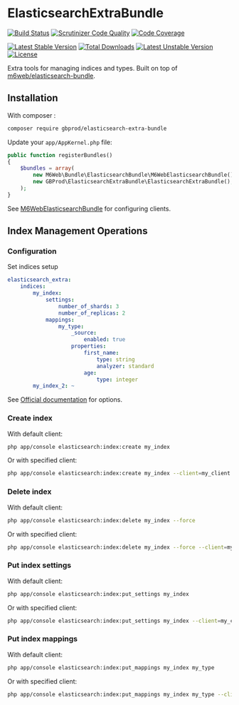 # ElasticsearchExtraBundle

[![Build Status](https://travis-ci.org/gbprod/elasticsearch-extra-bundle.svg?branch=master)](https://travis-ci.org/gbprod/elasticsearch-extra-bundle)
[![Scrutinizer Code Quality](https://scrutinizer-ci.com/g/gbprod/elasticsearch-extra-bundle/badges/quality-score.png?b=master)](https://scrutinizer-ci.com/g/gbprod/elasticsearch-extra-bundle/?branch=master)
[![Code Coverage](https://scrutinizer-ci.com/g/gbprod/elasticsearch-extra-bundle/badges/coverage.png?b=master)](https://scrutinizer-ci.com/g/gbprod/elasticsearch-extra-bundle/?branch=master)

[![Latest Stable Version](https://poser.pugx.org/gbprod/elasticsearch-extra-bundle/v/stable)](https://packagist.org/packages/gbprod/elasticsearch-extra-bundle)
[![Total Downloads](https://poser.pugx.org/gbprod/elasticsearch-extra-bundle/downloads)](https://packagist.org/packages/gbprod/elasticsearch-extra-bundle)
[![Latest Unstable Version](https://poser.pugx.org/gbprod/elasticsearch-extra-bundle/v/unstable)](https://packagist.org/packages/gbprod/elasticsearch-extra-bundle)
[![License](https://poser.pugx.org/gbprod/elasticsearch-extra-bundle/license)](https://packagist.org/packages/gbprod/elasticsearch-extra-bundle)

Extra tools for managing indices and types.
Built on top of [m6web/elasticsearch-bundle](https://github.com/M6Web/ElasticsearchBundle).

## Installation

With composer :

```bash
composer require gbprod/elasticsearch-extra-bundle
```

Update your `app/AppKernel.php` file:

```php
public function registerBundles()
{
    $bundles = array(
        new M6Web\Bundle\ElasticsearchBundle\M6WebElasticsearchBundle(),
        new GBProd\ElasticsearchExtraBundle\ElasticsearchExtraBundle(),
    );
}
```

See [M6WebElasticsearchBundle](https://github.com/M6Web/ElasticsearchBundle) for configuring clients.

## Index Management Operations

### Configuration

Set indices setup

```yaml
elasticsearch_extra:
    indices:
        my_index:
            settings:
                number_of_shards: 3
                number_of_replicas: 2
            mappings:
                my_type:
                    _source:
                        enabled: true
                    properties:
                        first_name:
                            type: string
                            analyzer: standard
                        age:
                            type: integer
        my_index_2: ~
```

See [Official documentation](https://www.elastic.co/guide/en/elasticsearch/client/php-api/2.0/_index_management_operations.html) for options.

### Create index

With default client:

```bash
php app/console elasticsearch:index:create my_index
```

Or with specified client:

```bash
php app/console elasticsearch:index:create my_index --client=my_client
```

### Delete index

With default client:

```bash
php app/console elasticsearch:index:delete my_index --force
```

Or with specified client:

```bash
php app/console elasticsearch:index:delete my_index --force --client=my_client
```

### Put index settings

With default client:

```bash
php app/console elasticsearch:index:put_settings my_index
```

Or with specified client:

```bash
php app/console elasticsearch:index:put_settings my_index --client=my_client
```

### Put index mappings

With default client:

```bash
php app/console elasticsearch:index:put_mappings my_index my_type
```


Or with specified client:

```bash
php app/console elasticsearch:index:put_mappings my_index my_type --client=my_client
```
